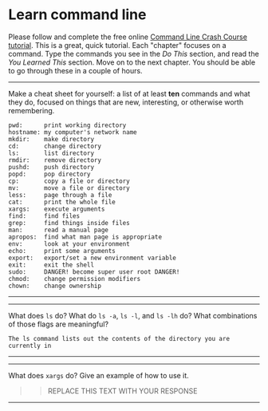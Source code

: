 # Learn command line

Please follow and complete the free online [Command Line Crash Course
tutorial](http://cli.learncodethehardway.org/book/). This is a great,
quick tutorial. Each "chapter" focuses on a command. Type the commands
you see in the _Do This_ section, and read the _You Learned This_
section. Move on to the next chapter. You should be able to go through
these in a couple of hours.


---

Make a cheat sheet for yourself: a list of at least **ten** commands and what they do, focused on things that are new, interesting, or otherwise worth remembering.

> > 
```
pwd:      print working directory
hostname: my computer's network name
mkdir:    make directory
cd:       change directory
ls:       list directory
rmdir:    remove directory
pushd:    push directory
popd:     pop directory
cp:       copy a file or directory
mv:       move a file or directory
less:     page through a file
cat:      print the whole file
xargs:    execute arguments
find:     find files
grep:     find things inside files
man:      read a manual page
apropos:  find what man page is appropriate
env:      look at your environment
echo:     print some arguments
export:   export/set a new environment variable
exit:     exit the shell
sudo:     DANGER! become super user root DANGER!
chmod:    change permission modifiers
chown:    change ownership
```
---


---

What does `ls` do? What do `ls -a`, `ls -l`, and `ls -lh` do? What combinations of those flags are meaningful?

> > 
```
The ls command lists out the contents of the directory you are currently in
```

---


---

What does `xargs` do? Give an example of how to use it.

> > REPLACE THIS TEXT WITH YOUR RESPONSE

---

